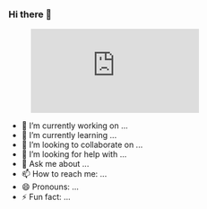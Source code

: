 ### Hi there 👋
<figure><embed src="https://wakatime.com/share/@7a11aaca-c864-454f-a53d-6a12b8a6b231/b9efa24b-eec3-4cc5-be7f-07167cd3cee5.svg"></embed></figure>

- 🔭 I’m currently working on ...
- 🌱 I’m currently learning ...
- 👯 I’m looking to collaborate on ...
- 🤔 I’m looking for help with ...
- 💬 Ask me about ...
- 📫 How to reach me: ...
- 😄 Pronouns: ...
- ⚡ Fun fact: ...

